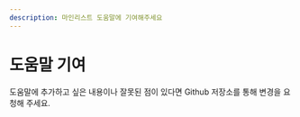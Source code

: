 ```yaml
---
description: 마인리스트 도움말에 기여해주세요
---
```


# 도움말 기여

도움말에 추가하고 싶은 내용이나 잘못된 점이 있다면 Github 저장소를 통해 변경을 요청해 주세요.

